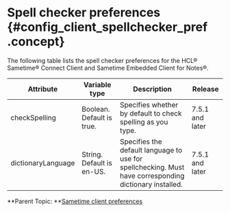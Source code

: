 # Spell checker preferences {#config_client_spellchecker_pref .concept}

The following table lists the spell checker preferences for the HCL® Sametime® Connect Client and Sametime Embedded Client for Notes®.

|Attribute|Variable type|Description|Release|
|---------|-------------|-----------|-------|
|checkSpelling|Boolean. Default is true.|Specifies whether by default to check spelling as you type.|7.5.1 and later|
|dictionaryLanguage|String. Default is en-US.|Specifies the default language to use for spellchecking. Must have corresponding dictionary installed.|7.5.1 and later|

**Parent Topic: **[Sametime client preferences](config_client_pref_tables.md)


